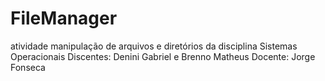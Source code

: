# FileManager
atividade manipulação de arquivos e diretórios da disciplina Sistemas Operacionais
Discentes: Denini Gabriel e Brenno Matheus
Docente: Jorge Fonseca

